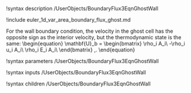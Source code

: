 !syntax description /UserObjects/BoundaryFlux3EqnGhostWall

!include euler_1d_var_area_boundary_flux_ghost.md

For the wall boundary condition, the velocity in the ghost cell has the
opposite sign as the interior velocity, but the thermodynamic state is the
same:
\begin{equation}
  \mathbf{U}_b = \begin{bmatrix}
    \rho_i A_i\\
    -\rho_i u_i A_i\\
    \rho_i E_i A_i\\
  \end{bmatrix} \,.
\end{equation}

!syntax parameters /UserObjects/BoundaryFlux3EqnGhostWall

!syntax inputs /UserObjects/BoundaryFlux3EqnGhostWall

!syntax children /UserObjects/BoundaryFlux3EqnGhostWall

